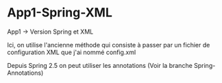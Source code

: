 # App1-Spring-XML
App1 -> Version Spring et XML

Ici, on utilise l'ancienne méthode qui consiste à passer par un fichier 
de configuration XML que j'ai nommé config.xml

Depuis Spring 2.5 on peut utiliser les annotations (Voir la branche Spring-Annotations)

